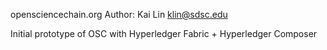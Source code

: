 opensciencechain.org
Author: 
Kai Lin
klin@sdsc.edu

Initial prototype of OSC with Hyperledger Fabric + Hyperledger Composer

